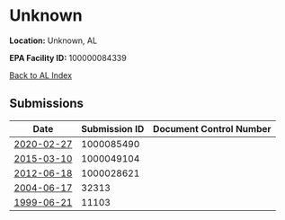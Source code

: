 # Unknown

**Location:** Unknown, AL

**EPA Facility ID:** 100000084339

[Back to AL Index](../../index.md)

## Submissions

| Date | Submission ID | Document Control Number |
|------|--------------|-------------------------|
| [2020-02-27](submissions/1000085490.md) | 1000085490 |  |
| [2015-03-10](submissions/1000049104.md) | 1000049104 |  |
| [2012-06-18](submissions/1000028621.md) | 1000028621 |  |
| [2004-06-17](submissions/32313.md) | 32313 |  |
| [1999-06-21](submissions/11103.md) | 11103 |  |
